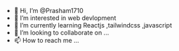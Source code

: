 - 👋 Hi, I’m @Prasham1710
- 👀 I’m interested in web devlopment
- 🌱 I’m currently learning Reactjs ,tailwindcss ,javascript
- 💞️ I’m looking to collaborate on ...
- 📫 How to reach me ...

<!---
Prasham1710/Prasham1710 is a ✨ special ✨ repository because its `README.md` (this file) appears on your GitHub profile.
You can click the Preview link to take a look at your changes.
--->
